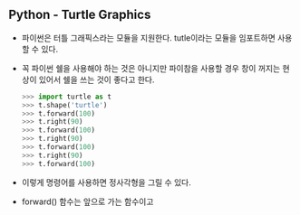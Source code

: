 ## Python - Turtle Graphics

- 파이썬은 터틀 그래픽스라는 모듈을 지원한다.
  tutle이라는 모듈을 임포트하면 사용할 수 있다.

- 꼭 파이썬 쉘을 사용해야 하는 것은 아니지만 파이참을 사용할 경우 창이 꺼지는 현상이 있어서
  쉘을 쓰는 것이 좋다고 한다.

  ```python
  >>> import turtle as t
  >>> t.shape('turtle')
  >>> t.forward(100)
  >>> t.right(90)
  >>> t.forward(100)
  >>> t.right(90)
  >>> t.forward(100)
  >>> t.right(90)
  >>> t.forward(100)
  ```

- 이렇게 명령어를 사용하면 정사각형을 그릴 수 있다.

- forward() 함수는 앞으로 가는 함수이고
  